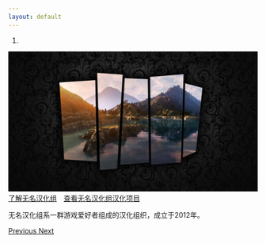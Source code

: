 ```yaml
---
layout: default
---
```


<div id="carousel-example-generic" class="carousel slide" data-ride="carousel">
  <!-- Indicators -->
  <ol class="carousel-indicators">
    <li data-target="#carousel-example-generic" data-slide-to="0" class="active"></li>
  </ol>

  <!-- Wrapper for slides -->
  <div class="carousel-inner" role="listbox">
    <div class="item active">
      <img src="/wm.jpg" alt="INDEX">
      <div class="carousel-caption">
        <a class="btn btn-info btn-sm" href="/About">了解无名汉化组</a>　<a class="btn btn-info btn-sm" href="/Projects">查看无名汉化组汉化项目</a>
        <p class="smallfont" >无名汉化组系一群游戏爱好者组成的汉化组织，成立于2012年。</p>
      </div>
    </div>
  </div>

  <!-- Controls -->
  <a class="left carousel-control" href="#carousel-example-generic" role="button" data-slide="prev">
    <span class="glyphicon glyphicon-chevron-left" aria-hidden="true"></span>
    <span class="sr-only">Previous</span>
  </a>
  <a class="right carousel-control" href="#carousel-example-generic" role="button" data-slide="next">
    <span class="glyphicon glyphicon-chevron-right" aria-hidden="true"></span>
    <span class="sr-only">Next</span>
  </a>
</div>
<br>
